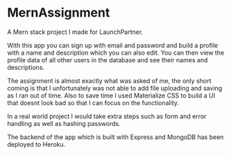 # MernAssignment

A Mern stack project I made for LaunchPartner.

With this app you can sign up with email and password and build a profile with a name and description which you can also edit. You can then view the profile data of all other users in the database and see their names and descriptions.

The assignment is almost exactly what was asked of me, the only short coming is that I unfortunately was not able to add file
uploading and saving as I ran out of time. Also to save time I used Materialize CSS to build a UI that doesnt look bad so that I can focus on the functionality.

In a real world project I would take extra steps such as form and error handling as well as hashing passwords.

The backend of the app which is built with Express and MongoDB has been deployed to Heroku.
